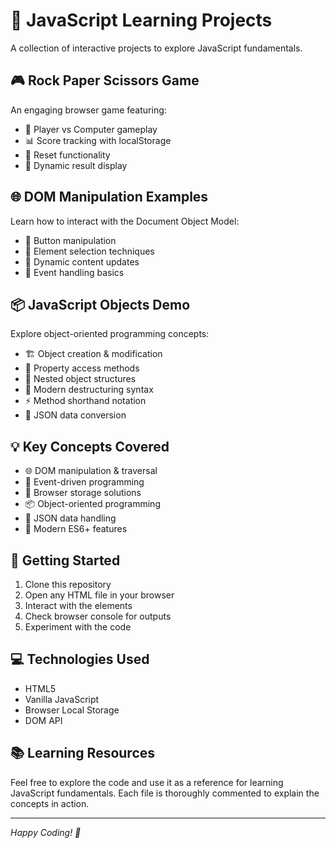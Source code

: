 # 🚀 JavaScript Learning Projects

A collection of interactive projects to explore JavaScript fundamentals.

## 🎮 Rock Paper Scissors Game
An engaging browser game featuring:
- 🎯 Player vs Computer gameplay
- 📊 Score tracking with localStorage
- 🔄 Reset functionality
- 💫 Dynamic result display

## 🌐 DOM Manipulation Examples
Learn how to interact with the Document Object Model:
- 🔘 Button manipulation
- 🎯 Element selection techniques
- 🔄 Dynamic content updates
- 📡 Event handling basics

## 📦 JavaScript Objects Demo
Explore object-oriented programming concepts:
- 🏗️ Object creation & modification
- 🔑 Property access methods
- 🎯 Nested object structures
- 🔄 Modern destructuring syntax
- ⚡ Method shorthand notation
- 🔄 JSON data conversion

## 💡 Key Concepts Covered
- 🌐 DOM manipulation & traversal
- 📡 Event-driven programming
- 💾 Browser storage solutions
- 📦 Object-oriented programming
- 🔄 JSON data handling
- 🎯 Modern ES6+ features

## 🚀 Getting Started
1. Clone this repository
2. Open any HTML file in your browser
3. Interact with the elements
4. Check browser console for outputs
5. Experiment with the code

## 💻 Technologies Used
- HTML5
- Vanilla JavaScript
- Browser Local Storage
- DOM API

## 📚 Learning Resources
Feel free to explore the code and use it as a reference for learning JavaScript fundamentals. Each file is thoroughly commented to explain the concepts in action.

---
*Happy Coding! 🎉*

